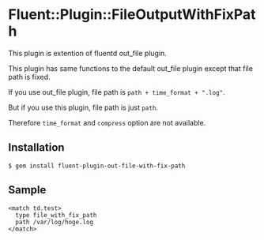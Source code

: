 # Fluent::Plugin::FileOutputWithFixPath

This plugin is extention of fluentd out_file plugin.

This plugin has same functions to the default out_file plugin except that file path is fixed.

If you use out_file plugin, file path is `path + time_format + ".log"`.

But if you use this plugin, file path is just `path`.

Therefore `time_format` and `compress` option are not available.

## Installation

    $ gem install fluent-plugin-out-file-with-fix-path

## Sample

    <match td.test>
      type file_with_fix_path
      path /var/log/hoge.log
    </match>
